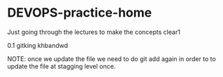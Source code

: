 # DEVOPS-practice-home
Just going through the lectures to make the concepts clear1

0.1
gitking khbandwd 

NOTE: once we update the file we need to do git add again in order to to update the file at stagging level once.

